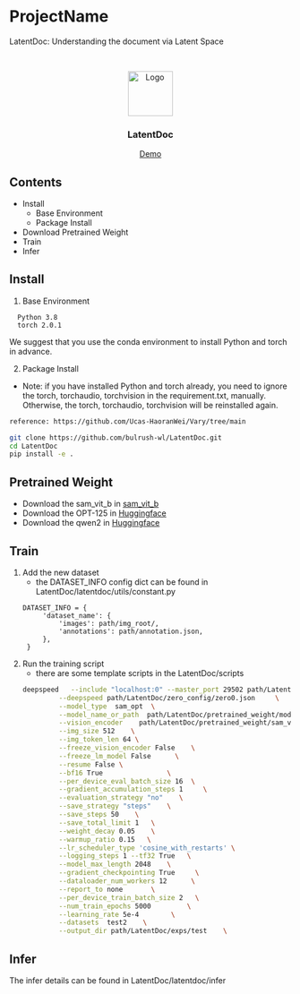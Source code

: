 

# ProjectName

LatentDoc: Understanding the document via Latent Space



<!-- PROJECT LOGO -->
<br />

<p align="center">
  <a href="https://github.com/bulrush-wl/LatentDoc">
    <img src="images/logo.png" alt="Logo" width="80" height="80">
  </a>

  <h3 align="center">LatentDoc</h3>
  <p align="center">
<!--     LatentDoc -->
<!--     <br /> -->
<!--     <a href="https://github.com/bulrush-wl/LatentDoc"><strong>探索本项目的文档 »</strong></a> -->
<!--     <br /> -->
<!--     <br /> -->
    <a href="https://github.com/bulrush-wl/LatentDoc">Demo</a>
<!--     · -->
<!--     <a href="https://github.com/bulrush-wl/LatentDoc/issues">报告Bug</a> -->
<!--     · -->
<!--     <a href="https://github.com/bulrush-wl/LatentDoc">提出新特性</a> -->
  </p>

</p>


 
## Contents

- Install
  - Base Environment
  - Package Install
- Download Pretrained Weight
- Train
- Infer



## Install
1. Base Environment
```
  Python 3.8
  torch 2.0.1
```
We suggest that you use the conda environment to install Python and torch in advance.

2. Package Install
- Note: if you have installed Python and torch already, you need to ignore the torch, torchaudio, torchvision in the requirement.txt, manually. Otherwise, the torch, torchaudio, torchvision will be reinstalled again.

```sh
reference: https://github.com/Ucas-HaoranWei/Vary/tree/main

git clone https://github.com/bulrush-wl/LatentDoc.git
cd LatentDoc
pip install -e .
```


## Pretrained Weight
- Download the sam_vit_b in [sam_vit_b](https://dl.fbaipublicfiles.com/segment_anything/sam_vit_b_01ec64.pth)
- Download the OPT-125 in [Huggingface](https://huggingface.co/facebook/opt-125m)
- Download the qwen2 in [Huggingface](https://huggingface.co/collections/Qwen/qwen2-6659360b33528ced941e557f)

## Train
1. Add the new dataset
   - the DATASET_INFO config dict can be found in LatentDoc/latentdoc/utils/constant.py
   ```
   DATASET_INFO = {
        'dataset_name': {
            'images': path/img_root/,
            'annotations': path/annotation.json,
        },
    }
   ```
2. Run the training script
   - there are some template scripts in the LatentDoc/scripts
   ```sh
   deepspeed   --include "localhost:0" --master_port 29502 path/LatentDoc/latentdoc/train/train_sam_opt.py   \
            --deepspeed path/LatentDoc/zero_config/zero0.json     \
            --model_type  sam_opt  \
            --model_name_or_path  path/LatentDoc/pretrained_weight/models--facebook--opt-125m             \
            --vision_encoder    path/LatentDoc/pretrained_weight/sam_vit_b_01ec64.pth \
            --img_size 512    \
            --img_token_len 64 \
            --freeze_vision_encoder False    \
            --freeze_lm_model False      \
            --resume False \
            --bf16 True                \
            --per_device_eval_batch_size 16  \
            --gradient_accumulation_steps 1     \
            --evaluation_strategy "no"    \
            --save_strategy "steps"    \
            --save_steps 50    \
            --save_total_limit 1   \
            --weight_decay 0.05    \
            --warmup_ratio 0.15   \
            --lr_scheduler_type 'cosine_with_restarts' \
            --logging_steps 1 --tf32 True   \
            --model_max_length 2048    \
            --gradient_checkpointing True     \
            --dataloader_num_workers 12      \
            --report_to none       \
            --per_device_train_batch_size 2   \
            --num_train_epochs 5000         \
            --learning_rate 5e-4        \
            --datasets  test2    \
            --output_dir path/LatentDoc/exps/test    \
   ```

## Infer
  The infer details can be found in LatentDoc/latentdoc/infer


